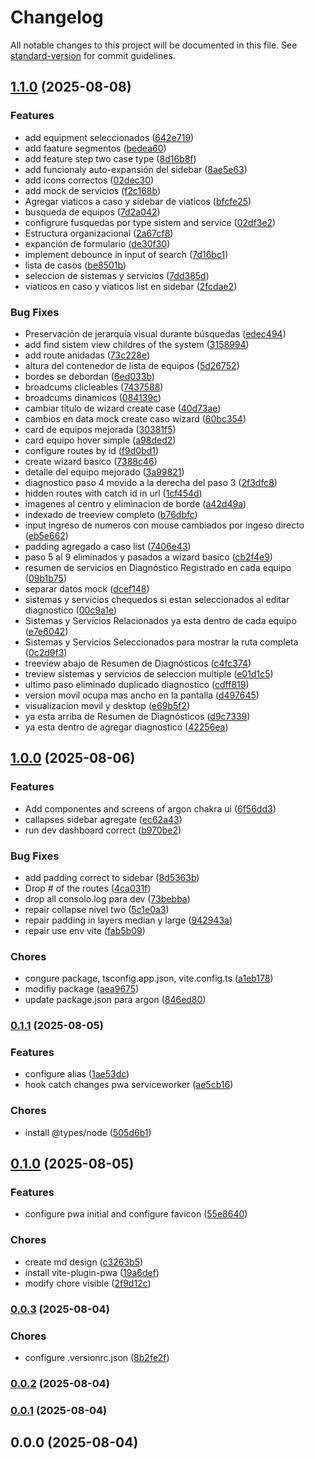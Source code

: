 # Changelog

All notable changes to this project will be documented in this file. See [standard-version](https://github.com/conventional-changelog/standard-version) for commit guidelines.

## [1.1.0](https://github.com/grupotecun-citec-wbeto/portal-tectrack-vite/compare/v1.0.0...v1.1.0) (2025-08-08)


### Features

* add equipment seleccionados ([642e719](https://github.com/grupotecun-citec-wbeto/portal-tectrack-vite/commit/642e719a2e8f4f4699d1d723d0fa4fc096b4ef3a))
* add faature segmentos ([bedea60](https://github.com/grupotecun-citec-wbeto/portal-tectrack-vite/commit/bedea6071ba5d8de435b08a0ef9a6937ee9e3973))
* add feature step two case type ([8d16b8f](https://github.com/grupotecun-citec-wbeto/portal-tectrack-vite/commit/8d16b8f5798fd5499b77956d795fa9e35491be20))
* add funcionaly auto-expansión del sidebar ([8ae5e63](https://github.com/grupotecun-citec-wbeto/portal-tectrack-vite/commit/8ae5e63533f064b1f18a51e545996299b196686c))
* add icons correctos ([02dec30](https://github.com/grupotecun-citec-wbeto/portal-tectrack-vite/commit/02dec30aee650314adfe4614fbf8be7a0e82e231))
* add mock de servicios ([f2c168b](https://github.com/grupotecun-citec-wbeto/portal-tectrack-vite/commit/f2c168bb9ff4a06ad988a5b48f3177454601d6d9))
* Agregar viaticos a caso y sidebar de viaticos ([bfcfe25](https://github.com/grupotecun-citec-wbeto/portal-tectrack-vite/commit/bfcfe258cfc1bed24f285151c1148f3a1c614380))
* busqueda de equipos ([7d2a042](https://github.com/grupotecun-citec-wbeto/portal-tectrack-vite/commit/7d2a04286436a8ffc02125978e4fff6d1a4a76dd))
* configrure fusquedas por type sistem and service ([02df3e2](https://github.com/grupotecun-citec-wbeto/portal-tectrack-vite/commit/02df3e275bd18205c19d08a07bbd423191011760))
* Estructura organizacional ([2a67cf8](https://github.com/grupotecun-citec-wbeto/portal-tectrack-vite/commit/2a67cf8708e7aa93deb86fcff179fa6de6c1da22))
* expanción de formulario ([de30f30](https://github.com/grupotecun-citec-wbeto/portal-tectrack-vite/commit/de30f308e5763da68daa2bffee8ae054633c4461))
* implement debounce in input of search ([7d16bc1](https://github.com/grupotecun-citec-wbeto/portal-tectrack-vite/commit/7d16bc15c078733ca471a5ce96e88fc3cfea147e))
* lista de casos ([be8501b](https://github.com/grupotecun-citec-wbeto/portal-tectrack-vite/commit/be8501bfea6c8b1b5aee9d16799b699f88e90eab))
* seleccion de sistemas y servicios ([7dd385d](https://github.com/grupotecun-citec-wbeto/portal-tectrack-vite/commit/7dd385de5b923d8c8b903f51dbf856c74f89bb70))
* viaticos en caso y viaticos list en sidebar ([2fcdae2](https://github.com/grupotecun-citec-wbeto/portal-tectrack-vite/commit/2fcdae2802e879dd8a8b5f52561ccd4d08695d24))


### Bug Fixes

*  Preservación de jerarquía visual durante búsquedas ([edec494](https://github.com/grupotecun-citec-wbeto/portal-tectrack-vite/commit/edec4943cbcd13532856c6060593994eabada74b))
* add find sistem view childres of the system ([3158994](https://github.com/grupotecun-citec-wbeto/portal-tectrack-vite/commit/31589942e0d6e883c91275715f09276d909ce4bf))
* add route anidadas ([73c228e](https://github.com/grupotecun-citec-wbeto/portal-tectrack-vite/commit/73c228e3dd99214bfebf416ad5eb92708d7c2984))
* altura del contenedor de lista de equipos ([5d26752](https://github.com/grupotecun-citec-wbeto/portal-tectrack-vite/commit/5d2675283aaa8f4cdf8c09540208d2ed4e45da38))
* bordes se debordan ([6ed033b](https://github.com/grupotecun-citec-wbeto/portal-tectrack-vite/commit/6ed033bb775564c00d26f3646d383365d2cdd8c3))
* broadcums clicleables ([7437588](https://github.com/grupotecun-citec-wbeto/portal-tectrack-vite/commit/74375881178f2ebfa9ef4a4e335f2cfe3df6a435))
* broadcums dinamicos ([084139c](https://github.com/grupotecun-citec-wbeto/portal-tectrack-vite/commit/084139c7b19e492753fe6aa14bc4ac3d90afb004))
* cambiar titulo de wizard create case ([40d73ae](https://github.com/grupotecun-citec-wbeto/portal-tectrack-vite/commit/40d73ae33a42f38a6ea2885444494985490abe45))
* cambios en data mock create caso wizard ([60bc354](https://github.com/grupotecun-citec-wbeto/portal-tectrack-vite/commit/60bc35468955955f72f05e8402d51fdd869e5ab3))
* card de equipos mejorada ([30381f5](https://github.com/grupotecun-citec-wbeto/portal-tectrack-vite/commit/30381f5a4e1e7d4612a8439faa1efad6d736ed31))
* card equipo hover simple ([a98ded2](https://github.com/grupotecun-citec-wbeto/portal-tectrack-vite/commit/a98ded22ba9fd4728d9be8db5c3ade1e9056e923))
* configure routes  by id ([f9d0bd1](https://github.com/grupotecun-citec-wbeto/portal-tectrack-vite/commit/f9d0bd18d9a3b1b8e4a399fb44e1aba40978e66e))
* create wizard basico ([7388c46](https://github.com/grupotecun-citec-wbeto/portal-tectrack-vite/commit/7388c46b8f54cfa8ec840db8b27e8a66dbcdc236))
* detalle del equipo mejorado ([3a99821](https://github.com/grupotecun-citec-wbeto/portal-tectrack-vite/commit/3a998217cf5aa761c6f2d1f6215d635938dfae97))
* diagnostico paso 4 movido a la derecha del paso 3 ([2f3dfc8](https://github.com/grupotecun-citec-wbeto/portal-tectrack-vite/commit/2f3dfc855a8bdd004d925d48668f13482beda113))
* hidden routes with catch id in url ([1cf454d](https://github.com/grupotecun-citec-wbeto/portal-tectrack-vite/commit/1cf454de12f2f747f3bf40d3b0a817753e184405))
* imagenes al centro y eliminacion de borde ([a42d49a](https://github.com/grupotecun-citec-wbeto/portal-tectrack-vite/commit/a42d49a5e5b2b4b9bf54b719be71129b9f07a6cb))
* indexado de treeview completo ([b76dbfc](https://github.com/grupotecun-citec-wbeto/portal-tectrack-vite/commit/b76dbfc5bf16ac745679d390915f32afd3eeed92))
* input ingreso de numeros con mouse cambiados por ingeso directo ([eb5e662](https://github.com/grupotecun-citec-wbeto/portal-tectrack-vite/commit/eb5e6627b65c3bb7e2be50bd10e1dae27dd38232))
* padding agregado a caso list ([7406e43](https://github.com/grupotecun-citec-wbeto/portal-tectrack-vite/commit/7406e43d487cd9ce3c17f50ab35543cfc25fbd74))
* paso 5 al 9 eliminados y pasados a wizard basico ([cb2f4e9](https://github.com/grupotecun-citec-wbeto/portal-tectrack-vite/commit/cb2f4e9798c1729886a8d31090eebdc8ffb65502))
* resumen de servicios en Diagnóstico Registrado en cada equipo ([09b1b75](https://github.com/grupotecun-citec-wbeto/portal-tectrack-vite/commit/09b1b755f43f151ff3954b0342122d9e2bc27c10))
* separar datos mock ([dcef148](https://github.com/grupotecun-citec-wbeto/portal-tectrack-vite/commit/dcef148dff41af21b3bc6a7a22425b2c9028554b))
* sistemas y servicios chequedos si estan seleccionados al editar diagnostico ([00c9a1e](https://github.com/grupotecun-citec-wbeto/portal-tectrack-vite/commit/00c9a1ec6b9570d46576e5c0992a986c4e5d76b4))
* Sistemas y Servicios Relacionados ya esta dentro de cada equipo ([e7e6042](https://github.com/grupotecun-citec-wbeto/portal-tectrack-vite/commit/e7e604244f655020cd280070580a1fd1ecd6bd41))
* Sistemas y Servicios Seleccionados  para mostrar la ruta completa ([0c2d9f3](https://github.com/grupotecun-citec-wbeto/portal-tectrack-vite/commit/0c2d9f336e2dfd5fdb7ddab2b44cf337522fe3da))
* treeview abajo de Resumen de Diagnósticos ([c4fc374](https://github.com/grupotecun-citec-wbeto/portal-tectrack-vite/commit/c4fc374aae208f97065d2a594535f345a88ed6e1))
* treview sistemas y servicios de seleccion multiple ([e01d1c5](https://github.com/grupotecun-citec-wbeto/portal-tectrack-vite/commit/e01d1c5168710c44b005ed2b6f26dfd84ad8019a))
* ultimo paso eliminado duplicado diagnostico ([cdff819](https://github.com/grupotecun-citec-wbeto/portal-tectrack-vite/commit/cdff81974d50f9f75cd946923829a8aa681ca5e7))
* version movil ocupa mas ancho en la pantalla ([d497645](https://github.com/grupotecun-citec-wbeto/portal-tectrack-vite/commit/d497645aeae5ba8e89e96df4359fc1907e73a3c7))
* visualizacion movil y desktop ([e69b5f2](https://github.com/grupotecun-citec-wbeto/portal-tectrack-vite/commit/e69b5f2808829e079ea4088c28e777610c8840ae))
* ya esta arriba de Resumen de Diagnósticos ([d9c7339](https://github.com/grupotecun-citec-wbeto/portal-tectrack-vite/commit/d9c7339ad919591f0f7496022fb672695b1ac657))
* ya esta dentro de agregar diagnostico ([42256ea](https://github.com/grupotecun-citec-wbeto/portal-tectrack-vite/commit/42256eabca06e8102a42fdeebf9d6b19bc8b37ee))

## [1.0.0](https://github.com/grupotecun-citec-wbeto/portal-tectrack-vite/compare/v0.1.1...v1.0.0) (2025-08-06)


### Features

* Add componentes and screens of argon chakra ui ([6f56dd3](https://github.com/grupotecun-citec-wbeto/portal-tectrack-vite/commit/6f56dd3b90812cad42ed374624a2a5cbbeb428c3))
* callapses sidebar agregate ([ec62a43](https://github.com/grupotecun-citec-wbeto/portal-tectrack-vite/commit/ec62a43c2036dbc29f53040bcb9b128484769de5))
* run dev dashboard  correct ([b970be2](https://github.com/grupotecun-citec-wbeto/portal-tectrack-vite/commit/b970be2ad5d658a1c4073ed2f46b4e90bf13c1b3))


### Bug Fixes

* add padding correct to sidebar ([8d5363b](https://github.com/grupotecun-citec-wbeto/portal-tectrack-vite/commit/8d5363bc7b964493fe409cece3ad3f82a12663ca))
* Drop # of the routes ([4ca031f](https://github.com/grupotecun-citec-wbeto/portal-tectrack-vite/commit/4ca031f07611ff18cca042eb05764ab5659c9984))
* drop all consolo.log para dev ([73bebba](https://github.com/grupotecun-citec-wbeto/portal-tectrack-vite/commit/73bebbae70757fc65067ee1e9172e4935adfa227))
* repair collapse nivel two ([5c1e0a3](https://github.com/grupotecun-citec-wbeto/portal-tectrack-vite/commit/5c1e0a36a980aef1a3ef0154b07504384b4784ea))
* repair padding in layers median y large ([942943a](https://github.com/grupotecun-citec-wbeto/portal-tectrack-vite/commit/942943a38d221d0b6f2efbaa2a7d12b1043a8f72))
* repair use env vite ([fab5b09](https://github.com/grupotecun-citec-wbeto/portal-tectrack-vite/commit/fab5b09fa17d395c19ff357e3a63effc32fa5475))


### Chores

* congure package, tsconfig.app.json, vite.config.ts ([a1eb178](https://github.com/grupotecun-citec-wbeto/portal-tectrack-vite/commit/a1eb17812943ae4a5a91e8fb8c9087751895d418))
* modifiy package ([aea9675](https://github.com/grupotecun-citec-wbeto/portal-tectrack-vite/commit/aea96751cae3f465bc2ed95ce3a7e5ba6ea580fb))
* update package.json para argon ([846ed80](https://github.com/grupotecun-citec-wbeto/portal-tectrack-vite/commit/846ed80c7ad8b9fad7e7950dd80806cca9dbfecd))

### [0.1.1](https://github.com/grupotecun-citec-wbeto/portal-tectrack-vite/compare/v0.1.0...v0.1.1) (2025-08-05)


### Features

* configure alias ([1ae53dc](https://github.com/grupotecun-citec-wbeto/portal-tectrack-vite/commit/1ae53dcebf00868d2f479550c2af0f0dbacd9deb))
* hook catch changes pwa serviceworker ([ae5cb16](https://github.com/grupotecun-citec-wbeto/portal-tectrack-vite/commit/ae5cb16d91c2ae2320b7e637d3d7991230345fed))


### Chores

* install @types/node ([505d6b1](https://github.com/grupotecun-citec-wbeto/portal-tectrack-vite/commit/505d6b110a0baff3040f834427851a018bad7737))

## [0.1.0](https://github.com/grupotecun-citec-wbeto/portal-tectrack-vite/compare/v0.0.3...v0.1.0) (2025-08-05)


### Features

* configure pwa initial and configure favicon ([55e8640](https://github.com/grupotecun-citec-wbeto/portal-tectrack-vite/commit/55e864046810ad28e8a78607e9994e5ce2651cec))


### Chores

* create md design ([c3263b5](https://github.com/grupotecun-citec-wbeto/portal-tectrack-vite/commit/c3263b5e0aee338210d94d64422bd2fc0d0349e7))
* install vite-plugin-pwa ([19a6def](https://github.com/grupotecun-citec-wbeto/portal-tectrack-vite/commit/19a6defdfa7f49ae8d90ac6543a701ac61790073))
* modify chore visible ([2f9d12c](https://github.com/grupotecun-citec-wbeto/portal-tectrack-vite/commit/2f9d12cdc132162f7fe314ec8022057daf3c5133))

### [0.0.3](https://github.com/grupotecun-citec-wbeto/portal-tectrack-vite/compare/v0.0.2...v0.0.3) (2025-08-04)


### Chores

* configure .versionrc.json ([8b2fe2f](https://github.com/grupotecun-citec-wbeto/portal-tectrack-vite/commit/8b2fe2f235ccd7759c3e8c4ac433c23ac8187ae0))

### [0.0.2](https://github.com/grupotecun-citec-wbeto/portal-tectrack-vite/compare/v0.0.1...v0.0.2) (2025-08-04)

### [0.0.1](https://github.com/grupotecun-citec-wbeto/portal-tectrack-vite/compare/v0.0.0...v0.0.1) (2025-08-04)

## 0.0.0 (2025-08-04)
